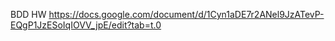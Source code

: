 BDD HW
https://docs.google.com/document/d/1Cyn1aDE7r2ANel9JzATevP-EQgP1JzESoIqIOVV_jpE/edit?tab=t.0
